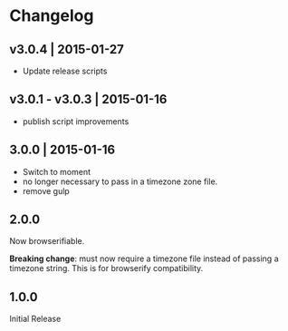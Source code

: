 # Changelog

## v3.0.4 | 2015-01-27
* Update release scripts

## v3.0.1 - v3.0.3 | 2015-01-16
* publish script improvements

## 3.0.0 | 2015-01-16
* Switch to moment
* no longer necessary to pass in a timezone zone file.
* remove gulp

## 2.0.0
Now browserifiable.

**Breaking change**: must now require a timezone file instead of passing a timezone string. This is for browserify compatibility.

## 1.0.0
Initial Release







